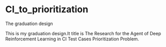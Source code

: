 # CI_to_prioritization
The graduation design

This is my graduation design.It title is The Research for the Agent of Deep Reinforcement Learning in CI Test Cases Prioritization Problem.
